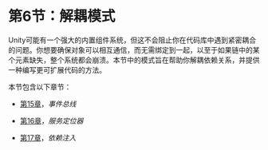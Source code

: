 # 第6节：解耦模式

Unity可能有一个强大的内置组件系统，但这不会阻止你在代码库中遇到紧密耦合的问题。你想要确保对象可以相互通信，而无需绑定到一起，以至于如果链中的某个元素缺失，整个系统都会崩溃。本节中的模式旨在帮助你解耦依赖关系，并提供一种编写更可扩展代码的方法。

本节包含以下章节：

+   [第15章](a0abace8-722e-42bb-83f3-94bb07aae15e.xhtml)，*事件总线*

+   [第16章](53f1b25e-e9c8-47b4-aa76-82c71fffdb8c.xhtml)，*服务定位器*

+   [第17章](d9999ba6-767b-48db-8b12-d3b51730104c.xhtml)，*依赖注入*
